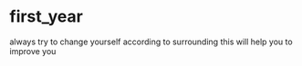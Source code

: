 # first_year
always try to change yourself according to surrounding
this will help you to improve you